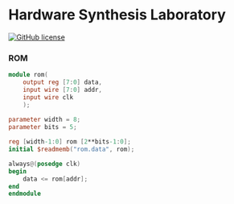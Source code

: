 # Hardware Synthesis Laboratory

[![GitHub license](https://img.shields.io/badge/license-MIT-blue.svg)](https://raw.githubusercontent.com/tongplw/HW-Syn-Lab-for-saving-my-works/master/LICENSE)


### ROM

``` Verilog
module rom(
    output reg [7:0] data,
    input wire [7:0] addr,
    input wire clk
    );
    
parameter width = 8;
parameter bits = 5;

reg [width-1:0] rom [2**bits-1:0];
initial $readmemb("rom.data", rom);

always@(posedge clk)
begin
    data <= rom[addr];
end
endmodule
```
